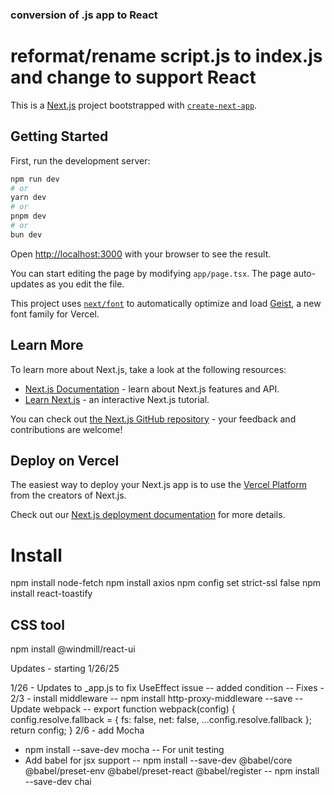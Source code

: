 ### conversion of .js app to React
# reformat/rename script.js to index.js and change to support React



This is a [Next.js](https://nextjs.org) project bootstrapped with [`create-next-app`](https://nextjs.org/docs/app/api-reference/cli/create-next-app).

## Getting Started

First, run the development server:

```bash
npm run dev
# or
yarn dev
# or
pnpm dev
# or
bun dev
```

Open [http://localhost:3000](http://localhost:3000) with your browser to see the result.

You can start editing the page by modifying `app/page.tsx`. The page auto-updates as you edit the file.

This project uses [`next/font`](https://nextjs.org/docs/app/building-your-application/optimizing/fonts) to automatically optimize and load [Geist](https://vercel.com/font), a new font family for Vercel.

## Learn More

To learn more about Next.js, take a look at the following resources:

- [Next.js Documentation](https://nextjs.org/docs) - learn about Next.js features and API.
- [Learn Next.js](https://nextjs.org/learn) - an interactive Next.js tutorial.

You can check out [the Next.js GitHub repository](https://github.com/vercel/next.js) - your feedback and contributions are welcome!

## Deploy on Vercel

The easiest way to deploy your Next.js app is to use the [Vercel Platform](https://vercel.com/new?utm_medium=default-template&filter=next.js&utm_source=create-next-app&utm_campaign=create-next-app-readme) from the creators of Next.js.

Check out our [Next.js deployment documentation](https://nextjs.org/docs/app/building-your-application/deploying) for more details.

# Install
   npm install node-fetch
   npm install axios
   npm config set strict-ssl false
   npm install react-toastify
   ## CSS tool
   npm install @windmill/react-ui

   Updates - starting 1/26/25

   1/26 - Updates to _app.js to fix UseEffect issue
   -- added condition
   -- Fixes - 
   2/3 - install middleware
   -- npm install http-proxy-middleware --save
   -- Update webpack
   -- export function webpack(config) {
    config.resolve.fallback = { fs: false, net: false, ...config.resolve.fallback };
    return config;
}
2/6 - add Mocha
- npm install --save-dev mocha
-- For unit testing
- Add babel for jsx support
-- npm install --save-dev @babel/core @babel/preset-env @babel/preset-react @babel/register
-- npm install --save-dev chai